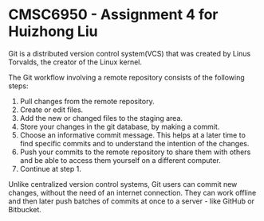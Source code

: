# CMSC6950 - Assignment 4 for Huizhong Liu

Git is a distributed version control system(VCS) that was created by
Linus Torvalds, the creator of the Linux kernel.

The Git workflow involving a remote repository consists of the following steps:

1. Pull changes from the remote repository.
2. Create or edit files.
3. Add the new or changed files to the staging area.
4. Store your changes in the git database, by making a commit.
5. Choose an informative commit message. This helps at a later time to find
   specific commits and to understand the intention of the changes.
6. Push your commits to the remote repository to share them with others 
   and be able to access them yourself on a different computer.
7. Continue at step 1.

Unlike centralized version control systems, Git users can commit new changes, 
without the need of an internet connection. They can work offline and then later
push batches of commits at once to a server - like GitHub or Bitbucket.
